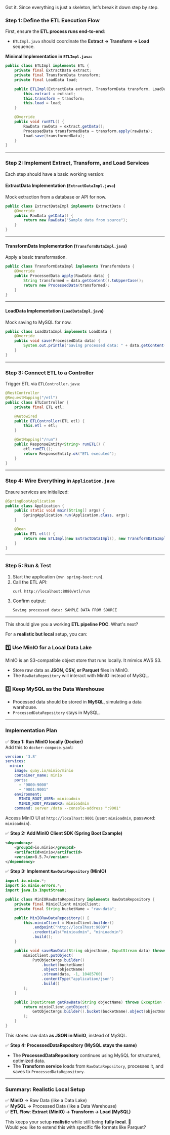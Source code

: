 Got it. Since everything is just a skeleton, let’s break it down step by step.  

### **Step 1: Define the ETL Execution Flow**  
First, ensure the **ETL process runs end-to-end**:  
- `ETLImpl.java` should coordinate the **Extract → Transform → Load** sequence.  

**Minimal Implementation in `ETLImpl.java`:**  
```java
public class ETLImpl implements ETL {
    private final ExtractData extract;
    private final TransformData transform;
    private final LoadData load;

    public ETLImpl(ExtractData extract, TransformData transform, LoadData load) {
        this.extract = extract;
        this.transform = transform;
        this.load = load;
    }

    @Override
    public void runETL() {
        RawData rawData = extract.getData();
        ProcessedData transformedData = transform.apply(rawData);
        load.save(transformedData);
    }
}
```
---
### **Step 2: Implement Extract, Transform, and Load Services**
Each step should have a basic working version:

#### **ExtractData Implementation (`ExtractDataImpl.java`)**
Mock extraction from a database or API for now.  
```java
public class ExtractDataImpl implements ExtractData {
    @Override
    public RawData getData() {
        return new RawData("Sample data from source");
    }
}
```
---
#### **TransformData Implementation (`TransformDataImpl.java`)**
Apply a basic transformation.
```java
public class TransformDataImpl implements TransformData {
    @Override
    public ProcessedData apply(RawData data) {
        String transformed = data.getContent().toUpperCase();
        return new ProcessedData(transformed);
    }
}
```
---
#### **LoadData Implementation (`LoadDataImpl.java`)**
Mock saving to MySQL for now.
```java
public class LoadDataImpl implements LoadData {
    @Override
    public void save(ProcessedData data) {
        System.out.println("Saving processed data: " + data.getContent());
    }
}
```
---
### **Step 3: Connect ETL to a Controller**
Trigger ETL via `ETLController.java`:
```java
@RestController
@RequestMapping("/etl")
public class ETLController {
    private final ETL etl;

    @Autowired
    public ETLController(ETL etl) {
        this.etl = etl;
    }

    @GetMapping("/run")
    public ResponseEntity<String> runETL() {
        etl.runETL();
        return ResponseEntity.ok("ETL executed");
    }
}
```
---
### **Step 4: Wire Everything in `Application.java`**
Ensure services are initialized:
```java
@SpringBootApplication
public class Application {
    public static void main(String[] args) {
        SpringApplication.run(Application.class, args);
    }

    @Bean
    public ETL etl() {
        return new ETLImpl(new ExtractDataImpl(), new TransformDataImpl(), new LoadDataImpl());
    }
}
```
---
### **Step 5: Run & Test**
1. Start the application (`mvn spring-boot:run`).  
2. Call the ETL API:  
   ```
   curl http://localhost:8080/etl/run
   ```
3. Confirm output:  
   ```
   Saving processed data: SAMPLE DATA FROM SOURCE
   ```
---
This should give you a working **ETL pipeline POC**. What's next?

For a **realistic but local** setup, you can:  

### 1️⃣ **Use MinIO for a Local Data Lake**  
MinIO is an S3-compatible object store that runs locally. It mimics AWS S3.  
- Store raw data as **JSON, CSV, or Parquet** files in MinIO.  
- The `RawDataRepository` will interact with MinIO instead of MySQL.  

### 2️⃣ **Keep MySQL as the Data Warehouse**  
- Processed data should be stored in **MySQL**, simulating a data warehouse.  
- `ProcessedDataRepository` stays in MySQL.  

---

### **Implementation Plan**  

✅ **Step 1: Run MinIO locally (Docker)**  
Add this to `docker-compose.yaml`:  

```yaml
version: '3.8'
services:
  minio:
    image: quay.io/minio/minio
    container_name: minio
    ports:
      - "9000:9000"
      - "9001:9001"
    environment:
      MINIO_ROOT_USER: minioadmin
      MINIO_ROOT_PASSWORD: minioadmin
    command: server /data --console-address ":9001"
```
Access MinIO UI at `http://localhost:9001` (user: `minioadmin`, password: `minioadmin`).  

✅ **Step 2: Add MinIO Client SDK (Spring Boot Example)**  
```xml
<dependency>
    <groupId>io.minio</groupId>
    <artifactId>minio</artifactId>
    <version>8.5.7</version>
</dependency>
```

✅ **Step 3: Implement `RawDataRepository` (MinIO)**  
```java
import io.minio.*;
import io.minio.errors.*;
import java.io.InputStream;

public class MinIORawDataRepository implements RawDataRepository {
    private final MinioClient minioClient;
    private final String bucketName = "raw-data";

    public MinIORawDataRepository() {
        this.minioClient = MinioClient.builder()
            .endpoint("http://localhost:9000")
            .credentials("minioadmin", "minioadmin")
            .build();
    }

    public void saveRawData(String objectName, InputStream data) throws Exception {
        minioClient.putObject(
            PutObjectArgs.builder()
                .bucket(bucketName)
                .object(objectName)
                .stream(data, -1, 10485760)
                .contentType("application/json")
                .build()
        );
    }

    public InputStream getRawData(String objectName) throws Exception {
        return minioClient.getObject(
            GetObjectArgs.builder().bucket(bucketName).object(objectName).build()
        );
    }
}
```
This stores raw data **as JSON in MinIO**, instead of MySQL.  

✅ **Step 4: ProcessedDataRepository (MySQL stays the same)**  
- The **ProcessedDataRepository** continues using MySQL for structured, optimized data.  
- The **Transform service** loads from `RawDataRepository`, processes it, and saves to `ProcessedDataRepository`.  

---

### **Summary: Realistic Local Setup**  
✅ **MinIO** → Raw Data (like a Data Lake)  
✅ **MySQL** → Processed Data (like a Data Warehouse)  
✅ **ETL Flow**: **Extract (MinIO) → Transform → Load (MySQL)**  

This keeps your setup **realistic** while still being **fully local**. 🚀  
Would you like to extend this with specific file formats like Parquet?